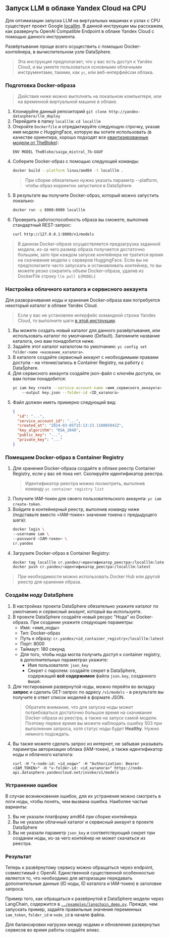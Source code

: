 ## Запуск LLM в облаке Yandex Cloud на CPU

Для оптимизации запуска LLM на виртуальных машинах и узлах с CPU существует проект Google [localllm](https://github.com/GoogleCloudPlatform/localllm). В данной инструкции мы расскажем, как развернуть OpenAI Compatible Endpoint в облаке Yandex Cloud с помощью данного инструмента.

Развёртывание проще всего осуществить с помощью Docker-контейнера, в вычислительном узле DataSphere.

> Эта инструкция предполагает, что у вас есть доступ к Yandex Cloud, и вы умеете пользоваться основными облачными инструментами, такими, как `yc`, или веб-интерфейсом облака.

### Подготовка Docker-образа

> Действия ниже можно выполнять на локальном компьютере, или на временной виртуальной машине в облаке.

1. Клонируйте данный репозиторий `git clone http://yandex-datasphere/llm_deploy`
2. Перейдите в папку `localllm`: `cd localllm`
3. Откройте `Dockerfile` и отредактируйте следующую строчку, указав имя модели с HuggingFace, которую вы хотите использовать (в качестве ориентира, хорошо подходят все [квантизированные модели от TheBloke](https://huggingface.co/TheBloke)):
    ```
    ENV MODEL TheBloke/saiga_mistral_7b-GGUF
    ```
3. Соберите Docker-образ с помощью следующей команды:
    ```bash
    docker build --platform linux/amd64 -t localllm .
    ```
    > При сборке обязательно нужно указать параметр --platform, чтобы образ корректно запустился в DataSphere.
4. В результате вы получите Docker-образ, который можно запустить локально:
    ```bash
    docker run -p 8000:8000 localllm
    ```
5. Проверить работоспособность образа вы сможете, выполнив стандартный REST-запрос:
    ```bash
    curl http://127.0.0.1:8000/v1/models
    ```

> В данном Docker-образе осуществляется предзагрузка заданной модели, из-за чего размер образа получается достаточно большим, зато при каждом запуске контейнера не тратится время на скачивание модели с серверов HuggingFace. Если вы не предполагаете часто запускать и останавливать контейнер, то вы можете резко сократить объем Docker-образа, удалив из DockerFile строку `llm pull ${MODEL}`  

### Настройка облачного каталога и сервисного аккаунта

Для разворачивания ноды и хранения Docker-образа вам потребуется некоторый каталог в облаке Yandex Cloud.

> Если у вас не установлен интерфейс командной строки Yandex Cloud, то выполните шаги [в этой инструкции](https://cloud.yandex.ru/ru/docs/cli/quickstart#install).

1. Вы можете создать новый каталог для данного развёртывания, или использовать каталог по умолчанию (Default). Запомните название каталога, оно вам понадобится ниже.
1. Задайте этот каталог каталогом по умолчанию: `yc config set folder-name <название_каталога>`.
1. В каталоге создайте сервисный аккаунт с необходимыми правами доступа - на чтение/запись в Container Registry, на работу с DataSphere.
1. Для сервисного аккаунта создайте json-файл с ключём доступа, он вам потом понадобится:
    ```bash
    yc iam key create --service-account-name <имя_сервисного_аккаунта> \ 
        --output key.json --folder-id <ID_каталога>
    ```
1. Файл должен иметь примерно следующий вид:
    ```json
    {
      "id": "...",
      "service_account_id": "...",
      "created_at": "2024-03-05T15:13:23.110805042Z",
      "key_algorithm": "RSA_2048",
      "public_key": "...",
      "private_key": "..."
    }
    ```

### Помещаем Docker-образ в Container Registry

1. Для хранения Docker-образа создайте в облаке реестр Container Registry, если у вас её пока нет. Скопируйте идентификатор реестра.
    > Идентификатор реестра можно посмотреть, выполнив команду `yc container registry list`
1. Получите IAM-токен для своего пользовательского аккаунта: `yc iam create-token`.
1. Войдите в контейнерный реестр, выполнив команду ниже (подставьте вместо <IAM-токен> значение токена с предыдущего шага):
    ```bash
    docker login \
    --username iam \
    --password <IAM-токен> \
    cr.yandex
    ```
1. Загрузите Docker-образ в Container Registry:
    ```bash
    docker tag localllm cr.yandex/<идентификатор_реестра>/localllm:latest
    docker push cr.yandex/<идентификатор_реестра>/localllm:latest
    ```
> При необходимости можно использовать Docker Hub или другой реестр для хранения образа.

### Создаём ноду DataSphere

1. В настройках проекта DataSphere обязательно укажите каталог по умолчанию и сервисный аккаунт, который вы используете. 
1. В проекте DataSphere создайте новый ресурс "Нода" из Docker-образа. При создании укажите следующие параметры:
    * Имя: <имя_ноды>
    * Тип: Docker-образ
    * Путь к образу: `cr.yandex/<id_container_registry>/localllm:latest`
    * Порт: 8000
    * Таймаут: 180 секунд
    * Для того, чтобы нода могла получить доступ к container registry, в дополнительных параметрах укажите:
        - Имя пользователя: `json_key`
        - Секрет с паролем: создайте секрет в DataSphere, содержащий **всё содержимое** файла `json.key`, созданного выше.
1. Для тестирования развернутой ноды, можно перейти во вкладку **запрос** и сделать GET-запрос по адресу `/v1/models` - в результате вы получите в ответ список моделей в формате JSON.
    > Обратите внимание, что для запуска ноды может потребоваться достаточно большое время на скачивание Docker-образа из реестра, а также на запуск самой модели. Поэтому первое время вы можете наблюдать ошибку 503 при выполнении запроса, хотя статус ноды будет **Healthy**. Нужно немного подождать. 
1. Вы также можете сделать запрос из интернет, не забывая указывать параметры авторизации облака (IAM-токен), а также идентификатор ноды и облачного каталога:
    ```
    curl -H "x-node-id: <id_ноды>" -H "Authorization: Bearer <IAM_TOKEN>" -H "x-folder-id: <id_каталога>" https://node-api.datasphere.yandexcloud.net/invoke/v1/models
    ```

### Устранение ошибок

В случае возникновения ошибок, для их устранения можно смотреть в логи ноды, чтобы понять, чем вызвана ошибка. Наиболее частые варианты:
1. Вы не указали платформу amd64 при сборке контейнера
1. Вы не указали облачный каталог и сервисный аккаунт в проекте DataSphere
1. Вы не указали параметр `json_key` и соответствующий секрет при создании ноды, из-за чего контейнер не может скачаться из реестра.

### Результат

Теперь к развёрнутому сервису можно обращаться через endpoint, совместимый с OpenAI. Единственной существенной особенностью является то, что необходимо для авторизации передавать дополнительные данные (ID ноды, ID каталога и IAM-токен) в заголовке запроса.

Пример того, как обращаться к развёрнутой в DataSphere модели через LangChain, содержится в [`../examples/langchain_demo.py`](../examples/langchain_demo.py). Прежде, чем запускать пример, задайте правильные значения переменных `iam_token`, `folder_id` и `node_id` в начале файла.

Для балансировки нагрузки между нодами и обновления развернутых сервисов во время работы создайте алиас.
